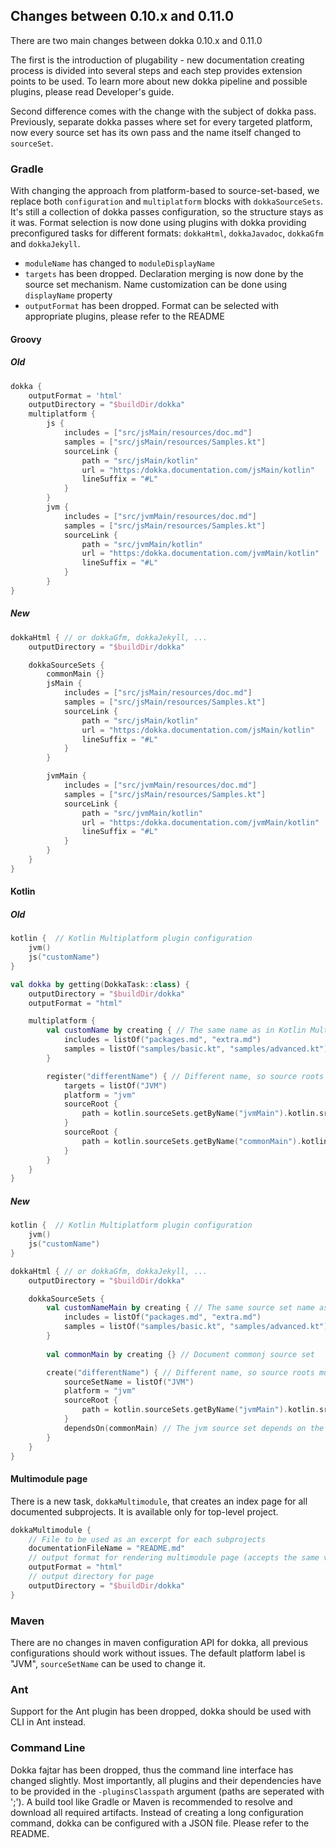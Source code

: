 ## Changes between 0.10.x and 0.11.0

There are two main changes between dokka 0.10.x and 0.11.0

The first is the introduction of plugability - new documentation creating process is divided into several steps and each step provides extension points to be used. To learn more about new dokka pipeline and possible plugins, please read Developer's guide.

Second difference comes with the change with the subject of dokka pass. Previously, separate dokka passes where set for every targeted platform, now every source set has its own pass and the name itself changed to `sourceSet`.

### Gradle

With changing the approach from platform-based to source-set-based, we replace both `configuration` and `multiplatform` blocks with `dokkaSourceSets`. It's still a collection of dokka passes configuration, so the structure stays as it was.
Format selection is now done using plugins with dokka providing preconfigured tasks for different formats: `dokkaHtml`, `dokkaJavadoc`, `dokkaGfm` and `dokkaJekyll`.

* `moduleName` has changed to `moduleDisplayName`
* `targets` has been dropped. Declaration merging is now done by the source set mechanism. Name customization can be done using `displayName` property
* `outputFormat` has been dropped. Format can be selected with appropriate plugins, please refer to the README

#### Groovy
##### Old
```groovy
dokka {
    outputFormat = 'html'
    outputDirectory = "$buildDir/dokka"
    multiplatform {
        js {
            includes = ["src/jsMain/resources/doc.md"]
            samples = ["src/jsMain/resources/Samples.kt"]
            sourceLink {
                path = "src/jsMain/kotlin"
                url = "https:/dokka.documentation.com/jsMain/kotlin"
                lineSuffix = "#L"
            }
        }
        jvm {
            includes = ["src/jvmMain/resources/doc.md"]
            samples = ["src/jsMain/resources/Samples.kt"]
            sourceLink {
                path = "src/jvmMain/kotlin"
                url = "https:/dokka.documentation.com/jvmMain/kotlin"
                lineSuffix = "#L"
            }
        }
}
```
##### New
```groovy
dokkaHtml { // or dokkaGfm, dokkaJekyll, ...
    outputDirectory = "$buildDir/dokka"

    dokkaSourceSets {
        commonMain {}
        jsMain {
            includes = ["src/jsMain/resources/doc.md"]
            samples = ["src/jsMain/resources/Samples.kt"]
            sourceLink {
                path = "src/jsMain/kotlin"
                url = "https:/dokka.documentation.com/jsMain/kotlin"
                lineSuffix = "#L"
            }
        }

        jvmMain {
            includes = ["src/jvmMain/resources/doc.md"]
            samples = ["src/jsMain/resources/Samples.kt"]
            sourceLink {
                path = "src/jvmMain/kotlin"
                url = "https:/dokka.documentation.com/jvmMain/kotlin"
                lineSuffix = "#L"
            }
        }
    }
}
```

#### Kotlin

##### Old
```kotlin
kotlin {  // Kotlin Multiplatform plugin configuration
    jvm()
    js("customName")
}

val dokka by getting(DokkaTask::class) {
    outputDirectory = "$buildDir/dokka"
    outputFormat = "html"

    multiplatform { 
        val customName by creating { // The same name as in Kotlin Multiplatform plugin, so the sources are fetched automatically
            includes = listOf("packages.md", "extra.md")
            samples = listOf("samples/basic.kt", "samples/advanced.kt")
        }

        register("differentName") { // Different name, so source roots must be passed explicitly
            targets = listOf("JVM")
            platform = "jvm"
            sourceRoot {
                path = kotlin.sourceSets.getByName("jvmMain").kotlin.srcDirs.first().toString()
            }
            sourceRoot {
                path = kotlin.sourceSets.getByName("commonMain").kotlin.srcDirs.first().toString()
            }
        }
    }
}
```

##### New
```kotlin
kotlin {  // Kotlin Multiplatform plugin configuration
    jvm()
    js("customName")
}

dokkaHtml { // or dokkaGfm, dokkaJekyll, ...
    outputDirectory = "$buildDir/dokka"

    dokkaSourceSets { 
        val customNameMain by creating { // The same source set name as in Kotlin Multiplatform plugin, so the sources are fetched automatically
            includes = listOf("packages.md", "extra.md")
            samples = listOf("samples/basic.kt", "samples/advanced.kt")
        }
        
        val commonMain by creating {} // Document commonj source set

        create("differentName") { // Different name, so source roots must be passed explicitly
            sourceSetName = listOf("JVM")
            platform = "jvm"
            sourceRoot {
                path = kotlin.sourceSets.getByName("jvmMain").kotlin.srcDirs.first().toString()
            }
            dependsOn(commonMain) // The jvm source set depends on the common source set 
        }
    }
}
```

#### Multimodule page

There is a new task, `dokkaMultimodule`, that creates an index page for all documented subprojects. It is available only for top-level project.

```groovy
dokkaMultimodule {
    // File to be used as an excerpt for each subprojects
    documentationFileName = "README.md"
    // output format for rendering multimodule page (accepts the same values as regular dokka task)
    outputFormat = "html"
    // output directory for page
    outputDirectory = "$buildDir/dokka"
}
```

### Maven

There are no changes in maven configuration API for dokka, all previous configurations should work without issues.
The default platform label is "JVM", `sourceSetName` can be used to change it.

### Ant
Support for the Ant plugin has been dropped, dokka should be used with CLI in Ant instead.  
 
### Command Line 
Dokka fajtar has been dropped, thus the command line interface has changed slightly.
Most importantly, all plugins and their dependencies have to be provided in the `-pluginsClasspath` argument (paths are seperated with ';').
A build tool like Gradle or Maven is recommended to resolve and download all required artifacts.
Instead of creating a long configuration command, dokka can be configured with a JSON file. Please refer to the README.